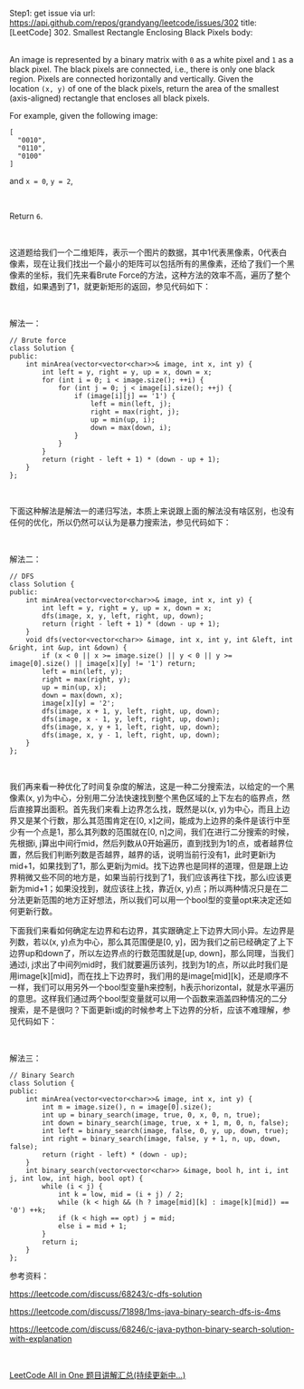Step1: get issue via url: https://api.github.com/repos/grandyang/leetcode/issues/302 
 title:[LeetCode] 302. Smallest Rectangle Enclosing Black Pixels 
 body:  
  

An image is represented by a binary matrix with `0` as a white pixel and `1` as a black pixel. The black pixels are connected, i.e., there is only one black region. Pixels are connected horizontally and vertically. Given the location `(x, y)` of one of the black pixels, return the area of the smallest (axis-aligned) rectangle that encloses all black pixels.

For example, given the following image:
    
    
    [
      "0010",
      "0110",
      "0100"
    ]
    

and `x = 0`, `y = 2`,

 

Return `6`.

 

这道题给我们一个二维矩阵，表示一个图片的数据，其中1代表黑像素，0代表白像素，现在让我们找出一个最小的矩阵可以包括所有的黑像素，还给了我们一个黑像素的坐标，我们先来看Brute Force的方法，这种方法的效率不高，遍历了整个数组，如果遇到了1，就更新矩形的返回，参见代码如下：

 

解法一：
    
    
    // Brute force
    class Solution {
    public:
        int minArea(vector<vector<char>>& image, int x, int y) {
            int left = y, right = y, up = x, down = x;
            for (int i = 0; i < image.size(); ++i) {
                for (int j = 0; j < image[i].size(); ++j) {
                    if (image[i][j] == '1') {
                        left = min(left, j);
                        right = max(right, j);
                        up = min(up, i);
                        down = max(down, i);
                    }
                }
            }
            return (right - left + 1) * (down - up + 1);
        }
    };

 

下面这种解法是解法一的递归写法，本质上来说跟上面的解法没有啥区别，也没有任何的优化，所以仍然可以认为是暴力搜索法，参见代码如下：

 

解法二：
    
    
    // DFS
    class Solution {
    public:
        int minArea(vector<vector<char>>& image, int x, int y) {
            int left = y, right = y, up = x, down = x;
            dfs(image, x, y, left, right, up, down);
            return (right - left + 1) * (down - up + 1);
        }
        void dfs(vector<vector<char>> &image, int x, int y, int &left, int &right, int &up, int &down) {
            if (x < 0 || x >= image.size() || y < 0 || y >= image[0].size() || image[x][y] != '1') return;
            left = min(left, y); 
            right = max(right, y);
            up = min(up, x);
            down = max(down, x);
            image[x][y] = '2';
            dfs(image, x + 1, y, left, right, up, down);
            dfs(image, x - 1, y, left, right, up, down);
            dfs(image, x, y + 1, left, right, up, down);
            dfs(image, x, y - 1, left, right, up, down);
        }
    };

 

我们再来看一种优化了时间复杂度的解法，这是一种二分搜索法，以给定的一个黑像素(x, y)为中心，分别用二分法快速找到整个黑色区域的上下左右的临界点，然后直接算出面积。首先我们来看上边界怎么找，既然是以(x, y)为中心，而且上边界又是某个行数，那么其范围肯定在[0, x]之间，能成为上边界的条件是该行中至少有一个点是1，那么其列数的范围就在[0, n]之间，我们在进行二分搜索的时候，先根据i, j算出中间行mid，然后列数从0开始遍历，直到找到为1的点，或者越界位置，然后我们判断列数是否越界，越界的话，说明当前行没有1，此时更新i为mid+1，如果找到了1，那么更新j为mid。找下边界也是同样的道理，但是跟上边界稍微又些不同的地方是，如果当前行找到了1，我们应该再往下找，那么i应该更新为mid+1；如果没找到，就应该往上找，靠近(x, y)点；所以两种情况只是在二分法更新范围的地方正好想法，所以我们可以用一个bool型的变量opt来决定还如何更新行数。

下面我们来看如何确定左边界和右边界，其实跟确定上下边界大同小异。左边界是列数，若以(x, y)点为中心，那么其范围便是[0, y]，因为我们之前已经确定了上下边界up和down了，所以左边界点的行数范围就是[up, down]，那么同理，当我们通过i, j求出了中间列mid时，我们就要遍历该列，找到为1的点，所以此时我们是用image[k][mid]，而在找上下边界时，我们用的是image[mid][k]，还是顺序不一样，我们可以用另外一个bool型变量h来控制，h表示horizontal，就是水平遍历的意思。这样我们通过两个bool型变量就可以用一个函数来涵盖四种情况的二分搜索，是不是很叼？下面更新i或j的时候参考上下边界的分析，应该不难理解，参见代码如下：

 

解法三：
    
    
    // Binary Search
    class Solution {
    public:
        int minArea(vector<vector<char>>& image, int x, int y) {
            int m = image.size(), n = image[0].size();
            int up = binary_search(image, true, 0, x, 0, n, true);
            int down = binary_search(image, true, x + 1, m, 0, n, false);
            int left = binary_search(image, false, 0, y, up, down, true);
            int right = binary_search(image, false, y + 1, n, up, down, false);
            return (right - left) * (down - up);
        }
        int binary_search(vector<vector<char>> &image, bool h, int i, int j, int low, int high, bool opt) {
            while (i < j) {
                int k = low, mid = (i + j) / 2;
                while (k < high && (h ? image[mid][k] : image[k][mid]) == '0') ++k;
                if (k < high == opt) j = mid;
                else i = mid + 1;
            }
            return i;
        }
    };

  
参考资料：

<https://leetcode.com/discuss/68243/c-dfs-solution>

<https://leetcode.com/discuss/71898/1ms-java-binary-search-dfs-is-4ms>

<https://leetcode.com/discuss/68246/c-java-python-binary-search-solution-with-explanation>

 

[LeetCode All in One 题目讲解汇总(持续更新中...)](http://www.cnblogs.com/grandyang/p/4606334.html)
